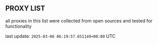 ## PROXY LIST

all proxies in this list were collected from open sources and tested for functionality

last update: `2025-03-06 06:19:57.651149+00:00` UTC